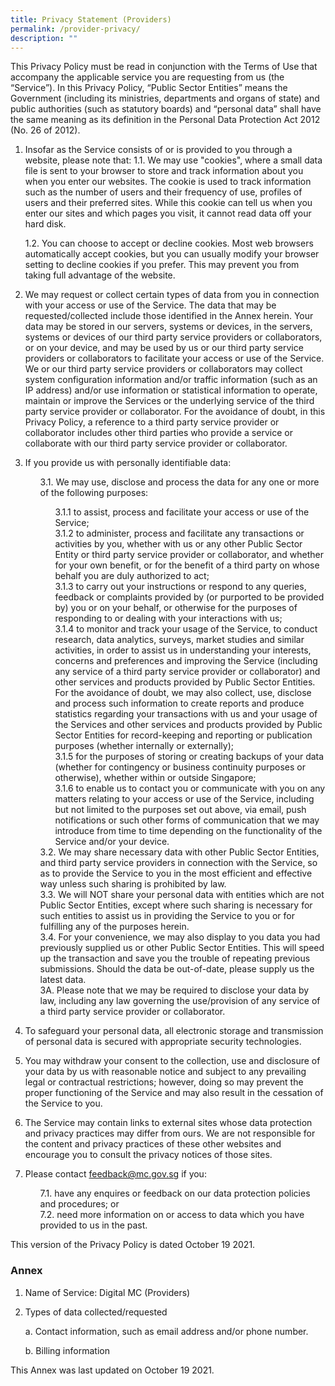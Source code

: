 ```yaml
---
title: Privacy Statement (Providers)
permalink: /provider-privacy/
description: ""
---
```


This Privacy Policy must be read in conjunction with the Terms of Use that accompany the applicable service you are requesting from us (the “Service”). In this Privacy Policy, “Public Sector Entities” means the Government (including its ministries, departments and organs of state) and public authorities (such as statutory boards) and “personal data” shall have the same meaning as its definition in the Personal Data Protection Act 2012 (No. 26 of 2012).


1. Insofar as the Service consists of or is provided to you through a website, please note that:
    1.1.  We may use "cookies", where a small data file is sent to your browser to store and track information about you when you enter our websites. The cookie is used to track information such as the number of users and their frequency of use, profiles of users and their preferred sites. While this cookie can tell us when you enter our sites and which pages you visit, it cannot read data off your hard disk.

    1.2.  You can choose to accept or decline cookies. Most web browsers automatically accept cookies, but you can usually modify your browser setting to decline cookies if you prefer. This may prevent you from taking full advantage of the website.


2. We may request or collect certain types of data from you in connection with your access or use of the Service. The data that may be requested/collected include those identified in the Annex herein. Your data may be stored in our servers, systems or devices, in the servers, systems or devices of our third party service providers or collaborators, or on your device, and may be used by us or our third party service providers or collaborators to facilitate your access or use of the Service. We or our third party service providers or collaborators may collect system configuration information and/or traffic information (such as an IP address) and/or use information or statistical information to operate, maintain or improve the Services or the underlying service of the third party service provider or collaborator. For the avoidance of doubt, in this Privacy Policy, a reference to a third party service provider or collaborator includes other third parties who provide a service or collaborate with our third party service provider or collaborator.

3. If you provide us with personally identifiable data:

    <ul style="list-style-type: none;">
    <li>3.1. We may use, disclose and process the data for any one or more of the following purposes:</li>
    <ul style="list-style-type: none;">
        <li>3.1.1 to assist, process and facilitate your access or use of the Service;</li>
        <li>3.1.2 to administer, process and facilitate any transactions or activities by you, whether with us or any other Public Sector Entity or third party service provider or collaborator, and whether for your own benefit, or for the benefit of a third party on whose behalf you are duly authorized to act;</li>
        <li>3.1.3 to carry out your instructions or respond to any queries, feedback or complaints provided by (or purported to be provided by) you or on your behalf, or otherwise for the purposes of responding to or dealing with your interactions with us;</li>
        <li>3.1.4 to monitor and track your usage of the Service, to conduct research, data analytics, surveys, market studies and similar activities, in order to assist us in understanding your interests, concerns and preferences and improving the Service (including any service of a third party service provider or collaborator) and other services and products provided by Public Sector Entities. For the avoidance of doubt, we may also collect, use, disclose and process such information to create reports and produce statistics regarding your transactions with us and your usage of the Services and other services and products provided by Public Sector Entities for record-keeping and reporting or publication purposes (whether internally or externally);</li>
        <li>3.1.5 for the purposes of storing or creating backups of your data (whether for contingency or business continuity purposes or otherwise), whether within or outside Singapore;</li>
        <li>3.1.6 to enable us to contact you or communicate with you on any matters relating to your access or use of the Service, including but not limited to the purposes set out above, via email, push notifications or such other forms of communication that we may introduce from time to time depending on the functionality of the Service and/or your device.</li>
    </ul>
    <li>3.2. We may share necessary data with other Public Sector Entities, and third party service providers in connection with the Service, so as to provide the Service to you in the most efficient and effective way unless such sharing is prohibited by law.</li>
    <li>3.3. We will NOT share your personal data with entities which are not Public Sector Entities, except where such sharing is necessary for such entities to assist us in providing the Service to you or for fulfilling any of the purposes herein.</li>
    <li>3.4. For your convenience, we may also display to you data you had previously supplied us or other Public Sector Entities. This will speed up the transaction and save you the trouble of repeating previous submissions. Should the data be out-of-date, please supply us the latest data.</li>
    <li>3A. Please note that we may be required to disclose your data by law, including any law governing the use/provision of any service of a third party service provider or collaborator.</li>
    </ul>

4. To safeguard your personal data, all electronic storage and transmission of personal data is secured with appropriate security technologies.

5. You may withdraw your consent to the collection, use and disclosure of your data by us with reasonable notice and subject to any prevailing legal or contractual restrictions; however, doing so may prevent the proper functioning of the Service and may also result in the cessation of the Service to you.

6. The Service may contain links to external sites whose data protection and privacy practices may differ from ours. We are not responsible for the content and privacy practices of these other websites and encourage you to consult the privacy notices of those sites.

7. Please contact <feedback@mc.gov.sg> if you:
    <ul style="list-style-type: none;">
    <li>7.1. have any enquires or feedback on our data protection policies and procedures; or</li>
    <li>7.2. need more information on or access to data which you have provided to us in the past.</li>
    </ul>
    
This version of the Privacy Policy is dated October 19 2021.

### Annex

1. Name of Service: Digital MC (Providers)

2. Types of data collected/requested

    a. Contact information, such as email address and/or phone number.

    b. Billing information

This Annex was last updated on October 19 2021.
